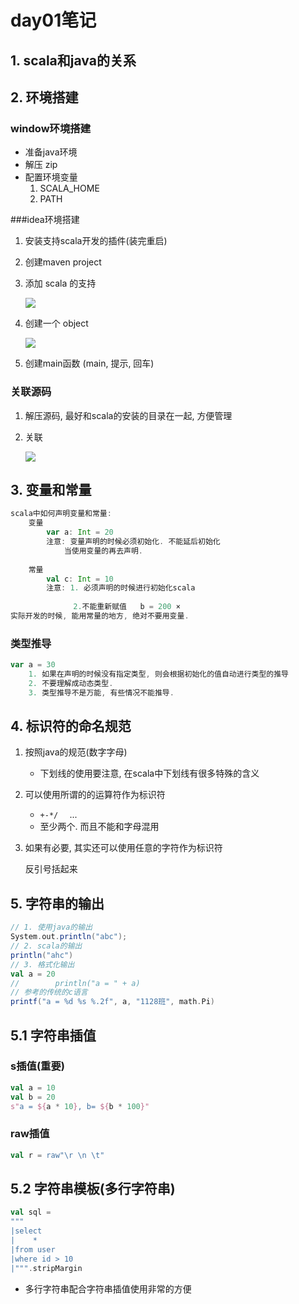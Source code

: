# day01笔记

## 1. scala和java的关系

## 2. 环境搭建

### window环境搭建

- 准备java环境
- 解压 zip
- 配置环境变量
  1. SCALA_HOME
  2. PATH

###idea环境搭建

1. 安装支持scala开发的插件(装完重启)
2. 创建maven project

3. 添加 scala 的支持

   ![](http://lizhenchao.oss-cn-shenzhen.aliyuncs.com/1587350706.png)

4. 创建一个 object 

   ![](http://lizhenchao.oss-cn-shenzhen.aliyuncs.com/1587350744.png)

   

5. 创建main函数   (main, 提示, 回车)

### 关联源码

1. 解压源码, 最好和scala的安装的目录在一起, 方便管理

2. 关联

   ![](http://lizhenchao.oss-cn-shenzhen.aliyuncs.com/1587352959.png)



## 3. 变量和常量

```scala
scala中如何声明变量和常量:
    变量
        var a: Int = 20
        注意: 变量声明的时候必须初始化. 不能延后初始化
            当使用变量的再去声明.
            
    常量
        val c: Int = 10
        注意: 1. 必须声明的时候进行初始化scala
       
              2.不能重新赋值   b = 200 ×
实际开发的时候, 能用常量的地方, 绝对不要用变量.
```

### 类型推导

```scala
var a = 30
    1. 如果在声明的时候没有指定类型, 则会根据初始化的值自动进行类型的推导
    2. 不要理解成动态类型. 
    3. 类型推导不是万能, 有些情况不能推导.
```

## 4. 标识符的命名规范

1. 按照java的规范(数字字母)
   - 下划线的使用要注意, 在scala中下划线有很多特殊的含义

2. 可以使用所谓的的运算符作为标识符
   - `+-*/  `   ...
   - 至少两个. 而且不能和字母混用

3. 如果有必要, 其实还可以使用任意的字符作为标识符

   反引号括起来

## 5. 字符串的输出

```scala
// 1. 使用java的输出
System.out.println("abc");
// 2. scala的输出
println("ahc")
// 3. 格式化输出
val a = 20
//        println("a = " + a)
// 参考的传统的c语言
printf("a = %d %s %.2f", a, "1128班", math.Pi)
```

## 5.1 字符串插值

### s插值(重要)

```scala
val a = 10
val b = 20
s"a = ${a * 10}, b= ${b * 100}"
```

### raw插值

```scala
val r = raw"\r \n \t"
```

## 5.2 字符串模板(多行字符串)

```scala
val sql =
"""
|select
|    *
|from user
|where id > 10
|""".stripMargin
```

- 多行字符串配合字符串插值使用非常的方便